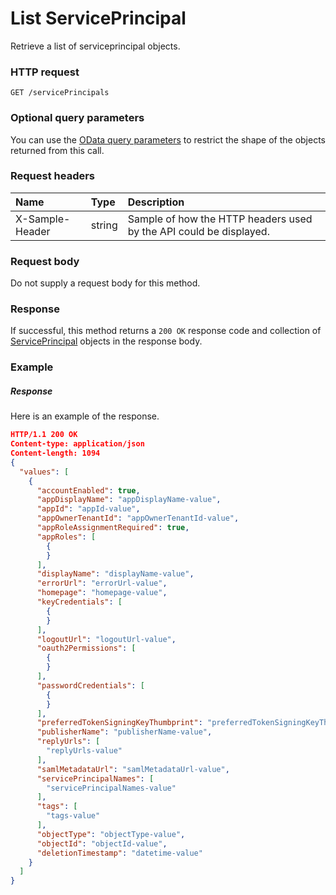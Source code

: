 # List ServicePrincipal

Retrieve a list of serviceprincipal objects.
### HTTP request
```http
GET /servicePrincipals
```
### Optional query parameters
You can use the [OData query parameters](odata-optional-query-parameters.md) to restrict the shape of the objects returned from this call.
### Request headers
| Name       | Type | Description|
|:-----------|:------|:----------|
| X-Sample-Header  | string  | Sample of how the HTTP headers used by the API could be displayed.|

### Request body
Do not supply a request body for this method.
### Response
If successful, this method returns a `200 OK` response code and collection of [ServicePrincipal](../resources/serviceprincipal.md) objects in the response body.
### Example
##### Response
Here is an example of the response.
```json
HTTP/1.1 200 OK
Content-type: application/json
Content-length: 1094
{
  "values": [
    {
      "accountEnabled": true,
      "appDisplayName": "appDisplayName-value",
      "appId": "appId-value",
      "appOwnerTenantId": "appOwnerTenantId-value",
      "appRoleAssignmentRequired": true,
      "appRoles": [
        {
        }
      ],
      "displayName": "displayName-value",
      "errorUrl": "errorUrl-value",
      "homepage": "homepage-value",
      "keyCredentials": [
        {
        }
      ],
      "logoutUrl": "logoutUrl-value",
      "oauth2Permissions": [
        {
        }
      ],
      "passwordCredentials": [
        {
        }
      ],
      "preferredTokenSigningKeyThumbprint": "preferredTokenSigningKeyThumbprint-value",
      "publisherName": "publisherName-value",
      "replyUrls": [
        "replyUrls-value"
      ],
      "samlMetadataUrl": "samlMetadataUrl-value",
      "servicePrincipalNames": [
        "servicePrincipalNames-value"
      ],
      "tags": [
        "tags-value"
      ],
      "objectType": "objectType-value",
      "objectId": "objectId-value",
      "deletionTimestamp": "datetime-value"
    }
  ]
}
```

<!-- uuid: 53fd4615-4b90-4282-9473-01f5ca50a9ee
2015-10-12 23:35:02 UTC -->